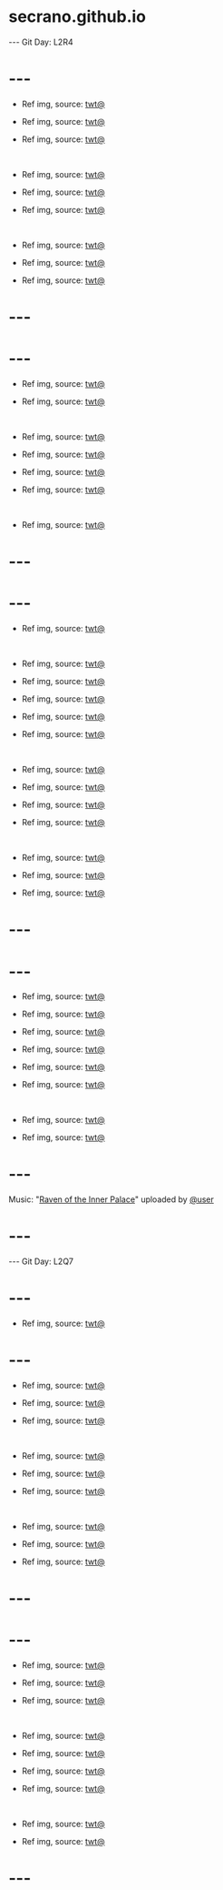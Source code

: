 # secrano.github.io

--- Git Day: L2R4

# ---

- Ref img, source: [twt@](https://x.com/XanozIchimonji/status/1952849885495214385)

- Ref img, source: [twt@](https://x.com/Livingdead_kev/status/1952782808885104754)

- Ref img, source: [twt@](https://x.com/Kuroneko__x/status/1952955435331543468)

<br/>

- Ref img, source: [twt@](https://x.com/apples_jimmy/status/1952968481810596207)

- Ref img, source: [twt@](https://x.com/animel7316/status/1952977452470550808)

- Ref img, source: [twt@](https://x.com/u_shi_art/status/1952974231375102442)

<br/>

- Ref img, source: [twt@](https://x.com/Eight249/status/1952783289615548843)

- Ref img, source: [twt@](https://x.com/hereticmagicman/status/1952860870230589699)

- Ref img, source: [twt@](https://x.com/YuyuYu946981832/status/1952967168783728686)

# ---
# ---

- Ref img, source: [twt@](https://x.com/MythicTalent/status/1952444622028062991)

- Ref img, source: [twt@](https://x.com/animel7316/status/1952542160173289811)

<br/>

- Ref img, source: [twt@](https://x.com/aat_ai40683/status/1952332399909466183)

- Ref img, source: [twt@](https://x.com/raccoonesthetic/status/1952385790266269885)

- Ref img, source: [twt@](https://x.com/kasa_7/status/1952381698823586241)

- Ref img, source: [twt@](https://x.com/Yakumo_Alchemy/status/1952688382305317279)

<br/>

- Ref img, source: [twt@](https://x.com/DearS_o_n/status/1952050100907221409)

# ---
# ---

- Ref img, source: [twt@](https://x.com/YuyuYu946981832/status/1951985551504007176)

<br/>

- Ref img, source: [twt@](https://x.com/TheCatsX/status/1951707468733563158)

- Ref img, source: [twt@](https://x.com/PowerfulAuraX/status/1951530905882800579)

- Ref img, source: [twt@](https://x.com/ratedreign/status/1951804696005664989)

- Ref img, source: [twt@](https://x.com/rinniwinni_/status/1951643887229178216)

- Ref img, source: [twt@](https://x.com/mercedarchive/status/1951983366657474928)

<br/>

- Ref img, source: [twt@](https://x.com/Dexerto/status/1951702826683683186)

- Ref img, source: [twt@](https://x.com/doremifaso64/status/1951963445705806078)

- Ref img, source: [twt@](https://x.com/PostsOfCats/status/1951760925742027239)

- Ref img, source: [twt@](https://x.com/animel7316/status/1951981995212354005)

<br/>

- Ref img, source: [twt@](https://x.com/Anonamos_701/status/1951814662481461669)

- Ref img, source: [twt@](https://x.com/RamphastoStella/status/1951022302612902106)

- Ref img, source: [twt@](https://x.com/jaesong05/status/1951859478158348679)

# ---
# ---

- Ref img, source: [twt@](https://x.com/newzerozeroone/status/1951487081298952537)

- Ref img, source: [twt@](https://x.com/zivsblues/status/1951070511330426899)

- Ref img, source: [twt@](https://x.com/4k1030/status/1951471190738084335)

- Ref img, source: [twt@](https://x.com/mcrnyx/status/1951429879762768220)

- Ref img, source: [twt@](https://x.com/UpdateStable/status/1951422454737355129)

- Ref img, source: [twt@](https://x.com/archi_reum/status/1951336131292774410)

<br/>

- Ref img, source: [twt@](https://x.com/mcrnyx/status/1951363171052142890)

- Ref img, source: [twt@](https://x.com/kayranitup/status/1951398616028889360)

# ---

Music: "[Raven of the Inner Palace](https://www.youtube.com/watch?v=91XqZ159QCA)" uploaded by [@user](https://www.youtube.com/@2oliveanimemusic259)

# ---

--- Git Day: L2Q7

# ---

- Ref img, source: [twt@](https://x.com/kanji55755948/status/1950686546950033655)

# ---

- Ref img, source: [twt@](https://x.com/YuyuYu946981832/status/1951041687779942563)

- Ref img, source: [twt@](https://x.com/covenyana/status/1950693338207908317)

- Ref img, source: [twt@](https://x.com/cIoudgf/status/1950960836073136259)

<br/>

- Ref img, source: [twt@](https://x.com/Riot_Kassadin/status/1950707201569423411)

- Ref img, source: [twt@](https://x.com/LeagueOfLeaks/status/1950923307697496298)

- Ref img, source: [twt@](https://x.com/ZxckFair_/status/1951024021635736051)

<br/>

- Ref img, source: [twt@](https://x.com/JujuCreepyAIart/status/1950813852247138556)

- Ref img, source: [twt@](https://x.com/vampyrhart/status/1950982562308108479)

- Ref img, source: [twt@](https://x.com/Yakumo_Alchemy/status/1951047112210444539)

# ---
# ---

- Ref img, source: [twt@](https://x.com/oripiepie/status/1950656558809141480)

- Ref img, source: [twt@](https://x.com/noctisismyking/status/1950640947982942630)

- Ref img, source: [twt@](https://x.com/eatsleep1111/status/1950569756014318032)

<br/>

- Ref img, source: [twt@](https://x.com/SafaiaArt/status/1950540333206671451)

- Ref img, source: [twt@](https://x.com/LeagueOfLegends/status/1950261166996951263)

- Ref img, source: [twt@](https://x.com/archi_reum/status/1950532839306379378)

- Ref img, source: [twt@](https://x.com/Narushio_wuwa/status/1950450252177141911)

<br/>

- Ref img, source: [twt@](https://x.com/Narushio_wuwa/status/1950465121559654599)

- Ref img, source: [twt@](https://x.com/chigusa7h/status/1928395992228905443)

# ---
